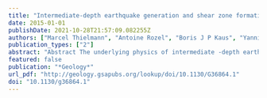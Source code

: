 ```yaml
---
title: "Intermediate-depth earthquake generation and shear zone formation caused by grain size reduction and shear heating"
date: 2015-01-01
publishDate: 2021-10-28T21:57:09.082255Z
authors: ["Marcel Thielmann", "Antoine Rozel", "Boris J P Kaus", "Yannik Ricard"]
publication_types: ["2"]
abstract: "Abstract The underlying physics of intermediate -depth earthquakes have been an enigmatic topic; several studies support either thermal runaway or dehydration reactions as viable mechanisms for their generation. Here we present fully coupled thermomechanical ... "
featured: false
publication: "*Geology*"
url_pdf: "http://geology.gsapubs.org/lookup/doi/10.1130/G36864.1"
doi: "10.1130/g36864.1"
---
```


